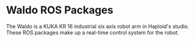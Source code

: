 # Waldo ROS Packages

The Waldo is a KUKA KR 16 industrial six axis robot arm in Haploid's studio. These ROS packages make up a real-time control system for the robot.
